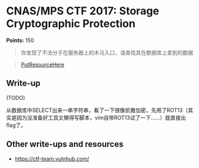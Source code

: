 # CNAS/MPS CTF 2017: Storage Cryptographic Protection  

**Points:** 150

> 你发现了不法分子在服务器上的木马入口，请查找其在数据库上拿到的数据

> [PutResourceHere](PutResourceHere)  

## Write-up

(TODO)

从数据库中SELECT出来一串字符串，看了一下很像凯撒加密，先用了ROT13（其实是因为没准备好工具又懒得写脚本，vim自带ROT13试了一下……）就直接出flag了。

## Other write-ups and resources

* <https://ctf-team.vulnhub.com/>
